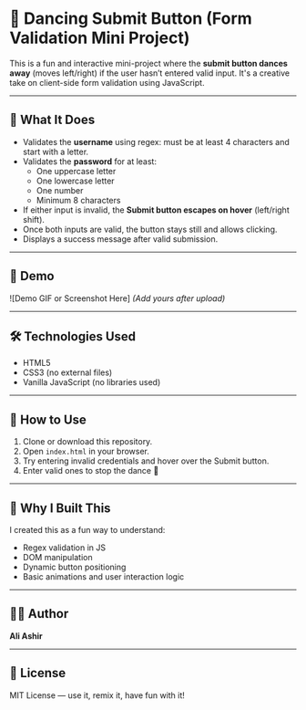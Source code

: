 # 💃 Dancing Submit Button (Form Validation Mini Project)

This is a fun and interactive mini-project where the **submit button dances away** (moves left/right) if the user hasn’t entered valid input. It's a creative take on client-side form validation using JavaScript.

---

## 🧠 What It Does

- Validates the **username** using regex: must be at least 4 characters and start with a letter.
- Validates the **password** for at least:
  - One uppercase letter
  - One lowercase letter
  - One number
  - Minimum 8 characters
- If either input is invalid, the **Submit button escapes on hover** (left/right shift).
- Once both inputs are valid, the button stays still and allows clicking.
- Displays a success message after valid submission.

---

## 📸 Demo

![Demo GIF or Screenshot Here] *(Add yours after upload)*

---

## 🛠 Technologies Used

- HTML5
- CSS3 (no external files)
- Vanilla JavaScript (no libraries used)

---

## 🚀 How to Use

1. Clone or download this repository.
2. Open `index.html` in your browser.
3. Try entering invalid credentials and hover over the Submit button.
4. Enter valid ones to stop the dance 💃

---

## 🎯 Why I Built This

I created this as a fun way to understand:
- Regex validation in JS
- DOM manipulation
- Dynamic button positioning
- Basic animations and user interaction logic

---

## 👨‍💻 Author

**Ali Ashir**  

---

## 📄 License

MIT License — use it, remix it, have fun with it!
